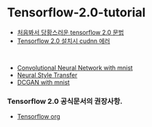 # Tensorflow-2.0-tutorial
- [처음봐서 당황스러운 tensorflow 2.0 문법](https://github.com/Junhojuno/Tensorflow-2.0-tutorial/blob/master/00.new_method_summary.md)
- [Tensorflow 2.0 설치시 cudnn 에러]()
<br>

- [Convolutional Neural Network with mnist](https://github.com/Junhojuno/Tensorflow-2.0-tutorial/blob/master/01_CNN_2_0style.ipynb)
- [Neural Style Transfer]()
- [DCGAN with mnist](https://github.com/Junhojuno/Tensorflow-2.0-tutorial/blob/master/DCGAN_mnist.ipynb)

### Tensorflow 2.0 공식문서의 권장사항.
- [Tensorflow org](https://www.tensorflow.org/beta/guide/effective_tf2)

